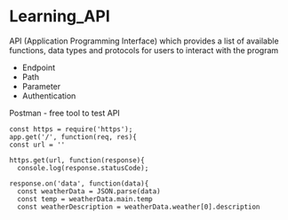 # Learning_API

API (Application Programming Interface) which provides a list of available functions, data types and protocols for users to interact with the program

- Endpoint
- Path
- Parameter
- Authentication

Postman - free tool to test API

    const https = require('https');
    app.get('/', function(req, res){
    const url = ''
    
    https.get(url, function(response){
      console.log(response.statusCode);
    
    response.on('data', function(data){
      const weatherData = JSON.parse(data)
      const temp = weatherData.main.temp
      const weatherDescription = weatherData.weather[0].description
    
    
    
